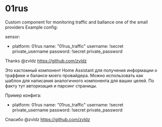 # 01rus
Custom component for monitoring traffic and ballance one of the small providers
Example config:

sensor:
  - platform: 01rus
    name: "01rus_traffic"
    username: !secret private_username
    password: !secret private_password
    
Thanks   @zvldz https://github.com/zvldz  
    

Это кастомный компонент Home Assistant для получения информации о траффике и балансе моего провайдера.
Можно использовать как шаблон для написания аналогичного компонента для ваших целей. По факту тут авторизация и парсинг страницы.

Пример конфига:
  - platform: 01rus
    name: "01rus_traffic"
    username: !secret private_username
    password: !secret private_password
    
Спасибо   @zvldz https://github.com/zvldz 
    
    
